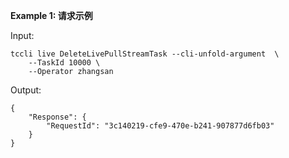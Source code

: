 **Example 1: 请求示例**



Input: 

```
tccli live DeleteLivePullStreamTask --cli-unfold-argument  \
    --TaskId 10000 \
    --Operator zhangsan
```

Output: 
```
{
    "Response": {
        "RequestId": "3c140219-cfe9-470e-b241-907877d6fb03"
    }
}
```


